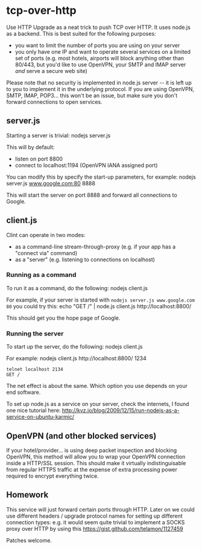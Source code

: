 tcp-over-http
=============

Use HTTP Upgrade as a neat trick to push TCP over HTTP. It uses node.js as a backend.
This is best suited for the following purposes:
- you want to limit the number of ports you are using on your server
- you only have one IP and want to operate several services on a limited set of ports (e.g. most hotels, airports will block anything other than 80/443, but you'd like to use OpenVPN, your SMTP and IMAP server *and* serve a secure web site)

Please note that no security is implemented in node.js server -- it is left up to you to implement it in the underlying protocol. If you are using OpenVPN, SMTP, IMAP, POP3... this won't be an issue, but make sure you don't forward connections to open services.


server.js
---------

Starting a server is trivial:
    nodejs server.js

This will by default:
- listen on port 8800
- connect to localhost:1194 (OpenVPN IANA assigned port)

You can modify this by specify the start-up parameters, for example:
    nodejs server.js www.google.com:80 8888

This will start the server on port 8888 and forward all connections to Google.


client.js
---------

Clint can operate in two modes:
- as a command-line stream-through-proxy (e.g. if your app has a "connect via" command)
- as a "server" (e.g. listening to connections on localhost)

### Running as a command
To run it as a command, do the following:
    nodejs client.js <url>

For example, if your server is started with `nodejs server.js www.google.com 80` you could try this:
    echo "GET /" | node.js client.js http://localhost:8800/

This should get you the hope page of Google.

### Running the server
To start up the server, do the following:
    nodejs client.js <url> <port>

For example:
    nodejs client.js http://localhost:8800/ 1234

    telnet localhost 2134
    GET /

The net effect is about the same. Which option you use depends on your end software.

To set up node.js as a service on your server, check the internets, I found one nice tutorial here: http://kvz.io/blog/2009/12/15/run-nodejs-as-a-service-on-ubuntu-karmic/

OpenVPN (and other blocked services)
-------

If your hotel/provider... is using deep packet inspection and blocking OpenVPN, this method will allow you to wrap your OpenVPN connection inside a HTTP/SSL session. This should make it virtually indistinguisable from regular HTTPS traffic at the expense of extra processing power required to encrypt everything twice.

Homework
--------

This service will just forward certain ports through HTTP. Later on we could use different headers / upgrade protocol names for setting up different connection types: e.g. it would seem quite trivial to implement a SOCKS proxy over HTTP by using this https://gist.github.com/telamon/1127459

Patches welcome.